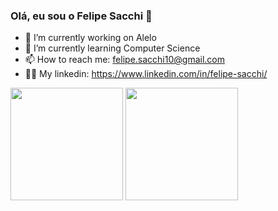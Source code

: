 ### Olá, eu sou o Felipe Sacchi 👋

- 🔭 I’m currently working on Alelo
- 🌱 I’m currently learning Computer Science
- 📫 How to reach me: felipe.sacchi10@gmail.com
- 🐱‍💻 My linkedin: https://www.linkedin.com/in/felipe-sacchi/

<div>
  <a>
    <img height="180em" align="center" src="https://github-readme-stats.vercel.app/api?username=felipesacchi&show_icons=true&theme=dark" />
  </a>
  <a>
    <img height="180em" align="center" src="https://github-readme-stats.vercel.app/api/top-langs/?username=felipesacchi&layout=compact&theme=dark" />
  </a>
</div>

